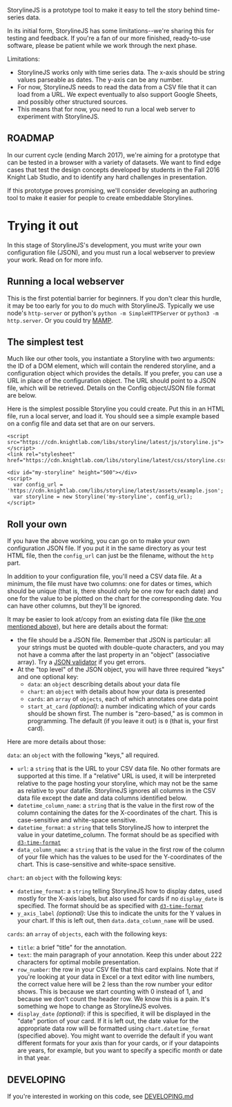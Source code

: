 StorylineJS is a prototype tool to make it easy to tell the story behind time-series data.

In its initial form, StorylineJS has some limitations--we're sharing this for testing and feedback. If you're a fan of our more finished, ready-to-use software, please be patient while we work through the next phase.

Limitations:
* StorylineJS works only with time series data. The x-axis should be string values parseable as dates. The y-axis can be any number.
* For now, StorylineJS needs to read the data from a CSV file that it can load from a URL. We expect eventually to also support Google Sheets, and possibly other structured sources.
* This means that for now, you need to run a local web server to experiment with StorylineJS.

ROADMAP
-------
In our current cycle (ending March 2017), we're aiming for a prototype that can be tested in a browser with a variety of datasets. We want to find edge cases that test the design concepts developed by students in the Fall 2016 Knight Lab Studio, and to identify any hard challenges in presentation.

If this prototype proves promising, we'll consider developing an authoring tool to make it easier for people to create embeddable Storylines.


# Trying it out
In this stage of StorylineJS's development, you must write your own configuration file (JSON), and you must run a local webserver to preview your work. Read on for more info.

## Running a local webserver

This is the first potential barrier for beginners. If you don't clear this hurdle, it may be too early for you to do much with StorylineJS. Typically we use node's `http-server` or python's `python -m SimpleHTTPServer` or `python3 -m http.server`. Or you could try [MAMP](https://www.mamp.info/en/downloads/).

## The simplest test


Much like our other tools, you instantiate a Storyline with two arguments: the ID of a DOM element, which will contain the rendered storyline, and a configuration object which provides the details. If you prefer, you can use a URL in place of the configuration object. The URL should point to a JSON file, which will be retrieved. Details on the Config object/JSON file format are below.

Here is the simplest possible Storyline you could create. Put this in an HTML file, run a local server, and load it. You should see a simple example based on a config file and data set that are on our servers.

```
<script src="https://cdn.knightlab.com/libs/storyline/latest/js/storyline.js"></script>
<link rel="stylesheet" href="https://cdn.knightlab.com/libs/storyline/latest/css/storyline.css">

<div id="my-storyline" height="500"></div>
<script>
  var config_url = 'https://cdn.knightlab.com/libs/storyline/latest/assets/example.json';
  var storyline = new Storyline('my-storyline', config_url);
</script>
```

## Roll your own

If you have the above working, you can go on to make your own configuration JSON file. If you put it in the same directory as your test HTML file, then the `config_url` can just be the filename, without the `http` part.

In addition to your configuration file, you'll need a CSV data file. At a minimum, the file must have two columns: one for dates or times, which should be unique (that is, there should only be one row for each date) and one for the value to be plotted on the chart for the corresponding date. You can have other columns, but they'll be ignored.

It may be easier to look at/copy from an existing data file (like [the one mentioned above](https://github.com/NUKnightLab/storyline/blob/master/src/assets/example.json)), but here are details about the format:

* the file should be a JSON file. Remember that JSON is particular: all your strings must be quoted with double-quote characters, and you may not have a comma after the last property in an "object" (associative array). Try a [JSON validator](http://jsonlint.com/) if you get errors.
* At the "top level" of the JSON object, you will have three required "keys" and one optional key:
  * `data`: an `object` describing details about your data file
  * `chart`: an `object` with details about how your data is presented
  * `cards`: an `array` of `objects`, each of which annotates one data point
  * `start_at_card` *(optional)*:  a number indicating which of your cards should be shown first. The number is "zero-based," as is common in programming. The default (if you leave it out) is `0` (that is, your first card).

Here are more details about those:

`data`: an `object` with the following "keys," all required.
* `url`: a `string` that is the URL to your CSV data file. No other formats are supported at this time. If a "relative" URL is used, it will be interpreted relative to the page hosting your storyline, which may not be the same as relative to your datafile. StorylineJS ignores all columns in the CSV data file except the date and data columns identified below.
* `datetime_column_name`: a `string` that is the value in the first row of the column containing the dates for the X-coordinates of the chart. This is case-sensitive and white-space sensitive.
* `datetime_format`: a `string` that tells StorylineJS how to interpret the value in your datetime_column. The format should be as specified with [`d3-time-format`](https://github.com/d3/d3-time-format/blob/master/README.md#locale_format)
* `data_column_name`: a `string` that is the value in the first row of the column of your file which has the values to be used for the Y-coordinates of the chart. This is case-sensitive and white-space sensitive.

`chart`: an `object` with the following keys:

* `datetime_format`: a `string` telling StorylineJS how to display dates, used mostly for the X-axis labels, but also used for cards if no `display_date` is specified. The format should be as specified with [`d3-time-format`](https://github.com/d3/d3-time-format/blob/master/README.md#locale_format)
* `y_axis_label` *(optional)*: Use this to indicate the units for the Y values in your chart. If this is left out, then `data.data_column_name` will be used.

`cards`: an `array` of `objects`, each with the following keys:
* `title`: a brief "title" for the annotation.
* `text`: the main paragraph of your annotation. Keep this under about 222 characters for optimal mobile presentation.
* `row_number`: the row in your CSV file that this card explains. Note that if you're looking at your data in Excel or a text editor with line numbers, the correct value here will be 2 less than the row number your editor shows. This is because we start counting with 0 instead of 1, and because we don't count the header row. We know this is a pain. It's something we hope to change as StorylineJS evolves.
* `display_date` *(optional)*: if this is specified, it will be displayed in the "date" portion of your card. If it is left out, the date value for the appropriate data row will be formatted using `chart.datetime_format` (specified above). You might want to override the default if you want different formats for your axis than for your cards, or if your datapoints are years, for example, but you want to specify a specific month or date in that year.


DEVELOPING
----------
If you're interested in working on this code, see [DEVELOPING.md](DEVELOPING.md)
